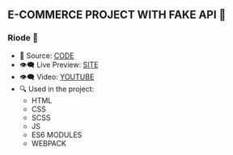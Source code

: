 ## E-COMMERCE PROJECT WITH FAKE API 🦆

### Riode 🚀 
  - 🔑 Source: [CODE](https://github.com/iamrajabli/eCommerceAppWithFakeApi)
  - 👁‍🗨 Live Preview: [SITE](https://riode-ralorem.netlify.app)
  - 👁‍🗨 Video: [YOUTUBE]()
  - 🔍 Used in the project:
    - HTML
    - CSS
    - SCSS
    - JS
    - ES6 MODULES
    - WEBPACK

